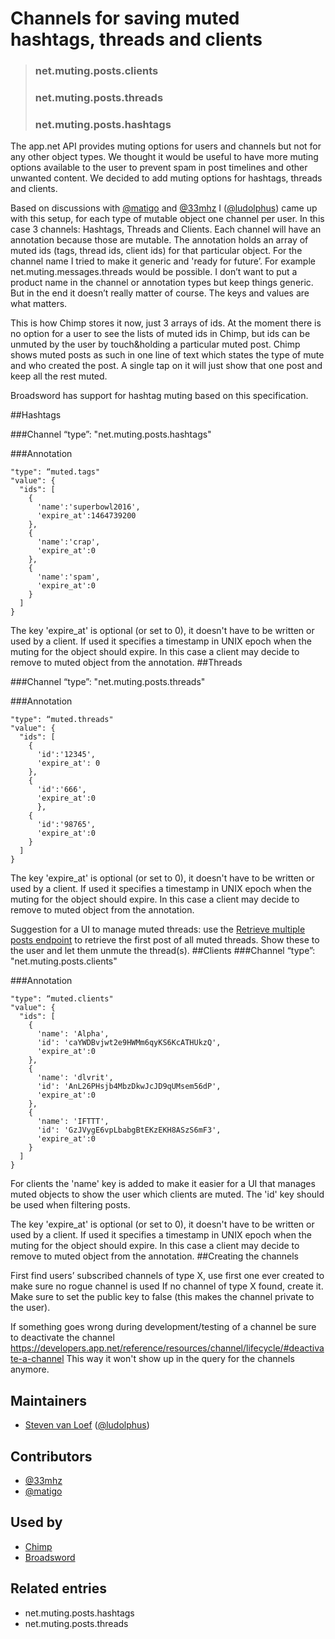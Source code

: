 <!-- give your channel type a title -->
# Channels for saving muted hashtags, threads and clients

<!-- specify the channel type -->
> ### net.muting.posts.clients
> ### net.muting.posts.threads
> ### net.muting.posts.hashtags

<!-- provide a description for this channel type's behavior -->
The app.net API provides muting options for users and channels but not for any other object types. We thought it would be useful to have more muting options available to the user to prevent spam in post timelines and other unwanted content. We decided to add muting options for hashtags, threads and clients.

Based on discussions with [@matigo](https://app.net/matigo) and [@33mhz](https://app.net/33mhz) I ([@ludolphus](https://app.net/ludolphus)) came up with this setup, for each type of mutable object one channel per user. In this case 3 channels: Hashtags, Threads and Clients. Each channel will have an annotation because those are mutable. The annotation holds an array of muted ids (tags, thread ids, client ids) for that particular object.  For the channel name I tried to make it generic and 'ready for future’. For example net.muting.messages.threads would be possible. I don’t want to put a product name in the channel or annotation types but keep things generic. But in the end it doesn’t really matter of course. The keys and values are what matters.

This is how Chimp stores it now, just 3 arrays of ids. At the moment there is no option for a user to see the lists of muted ids in Chimp, but ids can be unmuted by the user by touch&holding a particular muted post. Chimp shows muted posts as such in one line of text which states the type of mute and who created the post. A single tap on it will just show that one post and keep all the rest muted.

Broadsword has support for hashtag muting based on this specification.

##Hashtags

###Channel
“type”: "net.muting.posts.hashtags"

###Annotation
```
"type": “muted.tags"
"value": {
  "ids": [
    {
      'name':'superbowl2016',
      'expire_at':1464739200
    },
    {
      'name':'crap',
      'expire_at':0
    },
    {
      'name':'spam',
      'expire_at':0
    }
  ]
}
```
The key 'expire_at' is optional (or set to 0), it doesn't have to be written or used by a client. If used it specifies a timestamp in UNIX epoch when the muting for the object should expire. In this case a client may decide to remove to muted object from the annotation.
##Threads

###Channel
“type”: "net.muting.posts.threads"

###Annotation
```
"type": “muted.threads"
"value": {
  "ids": [
    {
      'id':'12345',
      'expire_at': 0
    },
    {
      'id':'666',
      'expire_at':0
      },
    {
      'id':'98765',
      'expire_at':0
    }
  ]
}
```
The key 'expire_at' is optional (or set to 0), it doesn't have to be written or used by a client. If used it specifies a timestamp in UNIX epoch when the muting for the object should expire. In this case a client may decide to remove to muted object from the annotation.

Suggestion for a UI to manage muted threads: use the [Retrieve multiple posts endpoint](https://developers.app.net/reference/resources/post/lookup/#retrieve-multiple-posts) to retrieve the first post of all muted threads. Show these to the user and let them unmute the thread(s).
##Clients
###Channel
“type”: "net.muting.posts.clients"

###Annotation
```
"type": “muted.clients"
"value": {
  "ids": [
    {
      'name': 'Alpha',
      'id': 'caYWDBvjwt2e9HWMm6qyKS6KcATHUkzQ',
      'expire_at':0
    },
    {
      'name': 'dlvrit',
      'id': 'AnL26PHsjb4MbzDkwJcJD9qUMsem56dP',
      'expire_at':0
    },
    {
      'name': 'IFTTT',
      'id': 'GzJVygE6vpLbabgBtEKzEKH8ASzS6mF3',
      'expire_at':0
    }
  ]
}
```
For clients the 'name' key is added to make it easier for a UI that manages muted objects to show the user which clients are muted. The 'id' key should be used when filtering posts.

The key 'expire_at' is optional (or set to 0), it doesn't have to be written or used by a client. If used it specifies a timestamp in UNIX epoch when the muting for the object should expire. In this case a client may decide to remove to muted object from the annotation.
##Creating the channels

First find users’ subscribed channels of type X, use first one ever created to make sure no rogue channel is used
If no channel of type X found, create it. Make sure to set the public key to false (this makes the channel private to the user).

If something goes wrong during development/testing of a channel be sure to deactivate the channel https://developers.app.net/reference/resources/channel/lifecycle/#deactivate-a-channel This way it won't show up in the query for the channels anymore.

<!-- provide a way to contact you -->
## Maintainers
* [Steven van Loef](http://www.yellowdice.com/) ([@ludolphus](https://app.net/ludolphus))

## Contributors
* [@33mhz](https://app.net/33mhz)
* [@matigo](https://app.net/matigo)

<!-- provide references to compatible apps / service -->
## Used by
* [Chimp](http://chimp.li/chimp)
* [Broadsword](http://broadsword.io/)

<!-- provide references to related entries -->
## Related entries
* net.muting.posts.hashtags
* net.muting.posts.threads
